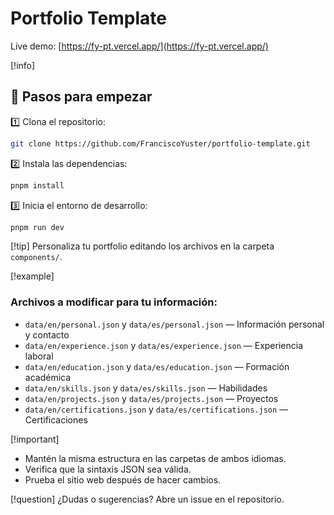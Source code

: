# Portfolio Template

Live demo: [https://fy-pt.vercel.app/](https://fy-pt.vercel.app/)

[!info]
## 🚀 Pasos para empezar

1️⃣ Clona el repositorio:
```bash
git clone https://github.com/FranciscoYuster/portfolio-template.git
```
2️⃣ Instala las dependencias:
```bash
pnpm install
```
3️⃣ Inicia el entorno de desarrollo:
```bash
pnpm run dev
```

[!tip]
Personaliza tu portfolio editando los archivos en la carpeta `components/`.

[!example]
### Archivos a modificar para tu información:
- `data/en/personal.json` y `data/es/personal.json` — Información personal y contacto
- `data/en/experience.json` y `data/es/experience.json` — Experiencia laboral
- `data/en/education.json` y `data/es/education.json` — Formación académica
- `data/en/skills.json` y `data/es/skills.json` — Habilidades
- `data/en/projects.json` y `data/es/projects.json` — Proyectos
- `data/en/certifications.json` y `data/es/certifications.json` — Certificaciones

[!important]
- Mantén la misma estructura en las carpetas de ambos idiomas.
- Verifica que la sintaxis JSON sea válida.
- Prueba el sitio web después de hacer cambios.

[!question]
¿Dudas o sugerencias? Abre un issue en el repositorio.
